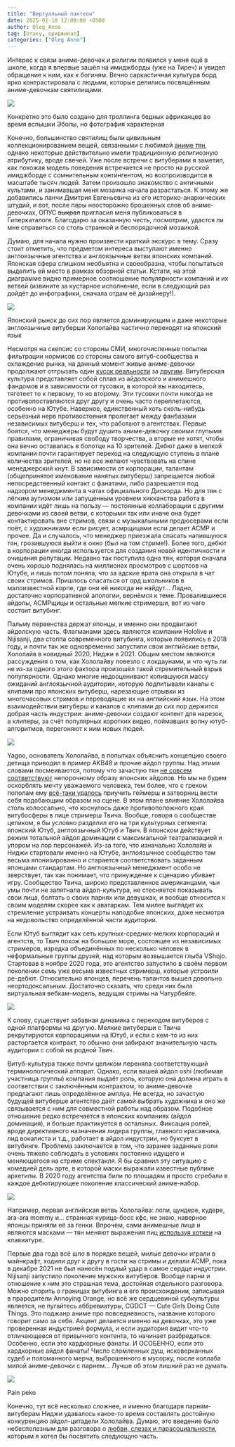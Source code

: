 ```yaml
---
title: "Виртуальный пантеон"
date: 2025-01-10 12:00:00 +0500
author: Oleg_Anno
tag: [отаку, ориджинал]
categories: ["Oleg Anno"]
---
```


Интерес к связи аниме-девочек и религии появился у меня ещё в школе, когда я впервые зашёл на имиджборды (уже на Тиреч) и увидел обращение к ним, как к богиням. Вечно саркастичная культура борд ярко контрастировала с людьми, которые делились посвящённым аниме-девочкам святилищами.

![](https://i.imgur.com/VOiStwu.jpeg)

Конкретно это было создано для троллинга бедных африканцев во время вспышки Эболы, но фотография характерная

Конечно, большинство святилищ были цивильным коллекционированием вещей, связанными с любимой [аниме тян](https://i.imgur.com/X9U1ArE.png), однако некоторые действительно имели традиционную религиозную атрибутику, вроде свечей. Уже после встречи с витуберами я заметил, как похожая модель поведения встречается не просто на русской имиджборде с сомнительным контингентом, но воспроизводится в масштабе тысяч людей. Затем произошло знакомство с античными культами, и занимавшая меня мозаика начала разрастаться. К этому же добавились панчи Дмитрия Евгеньевича из его историко-анархических штудий, и вот, после пары неосторожно брошенных слов об аниме-девочках, ОПУС ~~выкрал~~ пригласил меня публиковаться в Гиперкаталоге. Благодарю за оказанную честь, посмотрим, удастся ли мне справиться со столь странной и беспорядочной мозаикой.

Думаю, для начала нужно произвести краткий экскурс в тему. Сразу стоит отметить, что предметом интереса выступают именно англоязычные агентства и англоязычные ветви японских компаний. Японская сфера слишком необъятна и своеобразна, чтобы попытаться выделить ей место в рамках обзорной статьи. Кстати, на этой диаграмме видно примерное соотношение популярности компаний и их ветвей (извините за кустарное исполнение, если в следующий раз дойдёт до инфографики, сначала отдам её дизайнеру!).

![](https://i.imgur.com/kT6C51h.png)

Японский рынок до сих пор является доминирующим и даже некоторые англоязычные витуберши Хололайва частично переходят на японский язык

Несмотря на скепсис со стороны СМИ, многочисленные попытки фильтрации нормисов со стороны самого витуб-сообщества и охлаждение рынка, на данный момент живые аниме-девочки продолжают отгрызать один [кусок реальности](https://www.youtube.com/watch?v=yFp87P4ZiP8) за [другим](https://www.youtube.com/watch?v=LZzt5aS-6Zo). Витуберская культура представляет собой сплав из айдолского и анимешного фандомов и в зависимости от тусовки, в которой вы находитесь, тяготеет то к первому, то ко второму. Эти тусовки почти никогда не противопоставляются друг другу и очень часто переплетаются, особенно на Ютубе. Наверное, единственный хоть сколь-нибудь cерьёзный нерв противостояния пролегает между фанбазами независимых витуберш и тех, что работают в агентствах. Первые боятся, что менеджеры будут душить аниме-девочку своими глупыми правилами, ограничивая свободу творчества, а вторые не хотят, чтобы она вечно оставалась в болотце на 10 зрителей. Дебют даже в мелкой компании почти гарантирует переход на следующую ступень в плане количества зрителей, но не все желают чувствовать на спине менеджерский кнут. В зависимости от корпорации, талантам (общепринятое именование нанятых витуберш) запрещается любой непосредственный контакт с фанатами, либо разрешается под надзором менеджмента в чатах официального Дискорда. Но для тян с лёгким аутизмом или запущенным уровнем хикканства работа в компании идёт лишь на пользу — постоянные коллаборации с другими девочками из своей ветви, с которыми так или иначе она будет контактировать вне стримов, связи с музыкальными продюсерами если поёт, с художниками если рисует, асмрщицами если делает АСМР и прочее. Да и случалось, что менеджер приезжала спасать напившуюся тян, грозившуюся выйти в окно (был на том стриме!). Более того, дебют в корпорации иногда используется для создания новой идентичности и очищения репутации. Недавно так поступила одна тян, которая сначала очень хорошо поднялась на миллионах просмотров с шортсов на Ютубе, и лишь потом поняла, что за адские врата она открыла в чат своих стримов. Пришлось спасаться от орд школьников в малоизвестной корпе, где они её никогда не найдут... Ладно, достаточно корпоративной апологии, вернёмся к теме. Провалившиеся айдолы, АСМРщицы и остальные мелкие стримерши, вот из чего состоит витубинг.

Пальму первенства держат японцы, и именно они продвигают айдолскую часть. Флагманами здесь являются компании Hololive и Nijisanji, два столпа современного витубинга, которые появились в 2018 году, и почти так же одновременно запустили свои английские ветви, Хололайв в ковидный 2020, Ниджи в 2021. Общим местом являются рассуждения о том, как Хололайву повезло с локдаунами, и что чуть ли не из-за одного этого фактора произошёл такой стремительный взрыв популярности. Однако многие недооценивают копившуюся массу ожиданий англоязычной аудитории, которую подпитывали каналы с клипами про японских витуберш, нарезающие отрывки из многочасовых стримов и переводящие их на английский язык. На этом взаимодействии витуберш и каналов с клипами до сих пор держится добрая часть индустрии: аниме-девочки создают контент для нарезок, а клиперы, за счёт популярных коротких видео, поймавших волну ютуб-алгоритмов, перегоняют к ним новых людей. 

![](https://i.imgur.com/WoLzYEH.png)

Yagoo, основатель Хололайва, в попытках объяснить концепцию своего детища приводил в пример AKB48 и прочие айдол группы. Над этими словами посмеиваются, потому что зачастую тян [не совсем соответствуют](https://youtu.be/kV5JrOYPGhM?t=5640) непорочному образу японских айдолов. Но мы не будем оскорблять мечту уважаемого человека, тем более, что с грехом пополам ему [всё-таки удалось](https://www.youtube.com/watch?v=av2WGKOl6Mw&t=6058s) приучить геймерш и затворниц вести себя подобающим образом на сцене. В этом плане влияние Хололайва столь колоссально, что коснулось даже противоположного края витубосферы в лице стримерш Твича. Вообще, говоря о сообществе целиком, я бы условно разделил его на три культурных сегмента: японский Ютуб, англоязычный Ютуб и Твич. В японском действует режим тотальной айдол доминации с максимальной театрализацией и упором на лор персонажей. Из-за того, что изначально Хололайв и Ниджи стартовали именно на Ютубе, англоязычное сообщество там весьма японизированно и старается соответствовать заданным японцами стандартам. Но англоязычный менеджмент особо не зверствует, так как понимает, что принуждение к сценарию убивает игру. Сообщество Твича, широко представленное американцами, чьи умы почти не запятнала айдол-культура, не стесняется показывать свои лица, болтать о своих парнях или девушках, и вообще относится к своим моделям скорее как к аватаркам. Тем милее выглядит их стремление устраивать концерты наподобие японских, даже несмотря на недовольство определённой части аудитории.

Если Ютуб выглядит как сеть крупных-средних-мелких корпораций и агентств, то Твич похож на большое море, состоящее из независимых стримеров, изредка объединённых по несколько человек в неформальные группы друзей, над которым возвышается глыба VShojo. Стартовав в ноябре 2020 года, это агентство запустило в своём первом поколении семь уже весьма известных стримерш, которые устроили ре-дебют. Относительно японцев, перечень талантов вышел довольно неортодоксальным. Достаточно сказать, что среди них была виртуальная вебкам-модель, ведущая стримы на Чатурбейте.

![](https://i.imgur.com/n8xgBAH.jpeg)

К слову, существует забавная динамика с переходом витуберов с одной платформы на другую. Мелкие витуберши с Твича рекрутируются корпорациями на Ютуб, и если с кем-то из них расторгается контракт, то обычно они забирают значительную часть аудитории с собой на родной Твич.

Витуб-культура также почти целиком переняла соответствующий терминологический аппарат. Однако, если вашей айдол oshi (любимая участница группы) компания выдаёт роль, которую она должна играть в соответствии с заключённым контрактом, то аниме-девочке предлагают лишь определённое амплуа. Не всегда, но зачастую будущей витуберше агентство даёт самой выбрать художника и оно же связывается с ним для совместной работы над образом. Подобное отношение редко встречается в японских компаниях (айдол доминация), и больше практикуется в остальных. Фиксация ролей, вроде директивного назначения лидера группы, главного красавчика, лид вокалиста и т.д., работает в айдол индустрии, но буксует в витубинге. Проблема заключается в том, что заранее заданные роли очень тяжело соблюдать в условиях постоянно идущего и меняющегося на стриме спектакля. Я бы сравнил эту ситуацию с комедией дель арте, в которой маски выражали известные публике архетипы. В 2020 году агентства били по площадям и просто сгребали в каждое дебютирующее поколение классический аниме-набор.

![](https://i.imgur.com/NZ4gwr7.jpeg)

Например, первая английская ветвь Хололайва: лоли, цундере, кудере, ara-ara mommy и... странная курица-босс кфс, не знаю, наверное японцы приняли её за генки. Впрочем, сами анимешные лица и являются масками — тян меняют выражения лиц [используя хоткеи](https://www.youtube.com/watch?v=wEIZdM0zMQs&t=5806s) на клавиатуре.

Первые два года всё шло в порядке вещей, милые девочки играли в майнкрафт, ходили друг к другу в гости на стримы и делали АСМР, пока в декабре 2021 не был нанесён подлый удар в самое сердце индустрии. Nijisanji запустило поколение мужских витуберов. Вообще парни и отношение к ним это страшная тема, достойная отдельного разговора. Можно спорить о границах витубинга и его происхождении, записывая в прародители Annoying Orange, но всё же сердцевиной субкультуры является, не пугайтесь аббревиатуры, CGDCT — Cute Girls Doing Cute Things. Это поджанр аниме про повседневность, название которого говорит само за себя. Акцент делается именно на девочках, это уже проверенная индустрией формула, и если аудитория видит что-то отличающееся от привычного контента, то начинает разбредаться. Особенно, если это хардкорные фанаты. И ОСОБЕННО, если это хардкорные айдол фанаты! Число сломленных душ, исковерканных судеб и поломанного мерча, выброшенного в мусорку, после коллаба милой аниме-девочки с парнем... Лучше об этом лишний раз не думать.

![](https://i.imgur.com/b3QIBz5.jpeg)

Pain peko

Конечно, тут всё несколько сложнее, и именно благодаря парням-витуберам Ниджи удавалось какое-то время составлять достойную конкуренцию айдол-цитадели Хололайва. Думаю, это введение было небесполезным для разговора о [любви, слезах и парасоциальности](https://www.youtube.com/watch?v=ZZoBd8uqisU), которым я хотел бы посвятить следующую часть.

